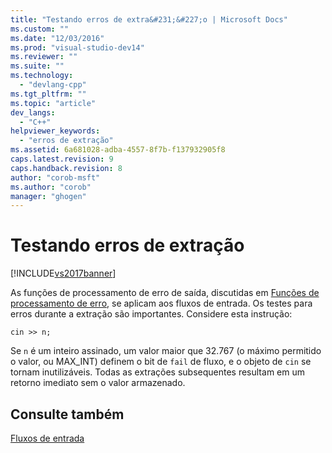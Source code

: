 ```yaml
---
title: "Testando erros de extra&#231;&#227;o | Microsoft Docs"
ms.custom: ""
ms.date: "12/03/2016"
ms.prod: "visual-studio-dev14"
ms.reviewer: ""
ms.suite: ""
ms.technology: 
  - "devlang-cpp"
ms.tgt_pltfrm: ""
ms.topic: "article"
dev_langs: 
  - "C++"
helpviewer_keywords: 
  - "erros de extração"
ms.assetid: 6a681028-adba-4557-8f7b-f137932905f8
caps.latest.revision: 9
caps.handback.revision: 8
author: "corob-msft"
ms.author: "corob"
manager: "ghogen"
---
```

# Testando erros de extra&#231;&#227;o
[!INCLUDE[vs2017banner](../assembler/inline/includes/vs2017banner.md)]

As funções de processamento de erro de saída, discutidas em [Funções de processamento de erro](../standard-library/output-file-stream-member-functions.md), se aplicam aos fluxos de entrada.  Os testes para erros durante a extração são importantes.  Considere esta instrução:  
  
```  
cin >> n;  
```  
  
 Se `n` é um inteiro assinado, um valor maior que 32.767 \(o máximo permitido o valor, ou MAX\_INT\) definem o bit de `fail` de fluxo, e o objeto de `cin` se tornam inutilizáveis.  Todas as extrações subsequentes resultam em um retorno imediato sem o valor armazenado.  
  
## Consulte também  
 [Fluxos de entrada](../standard-library/input-streams.md)